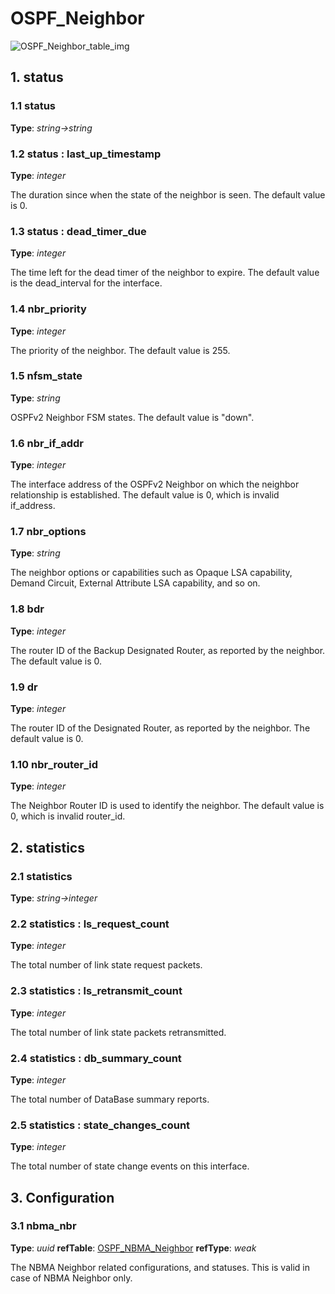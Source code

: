 # OSPF_Neighbor

![OSPF_Neighbor_table_img](http://www.plantuml.com/plantuml/img/0K01l_v0StHXSdHrRMmAT6zdPNHePN8WUmfZR65pSo1FKr16NqvbQMTeOczo2cDiONDp84zJK4PVJa9DGLzEPMbdQ69lSWfZR65pSo1FKr16NqbkT6LoPc5ZPGfz2azJK4PVJcLfPsXYRt8WF2rrBI1FKr16NqbkT6LoPc5ZPGfFKr16NqvbQMTeOczo82vaBZuWJrDGHbzEGar1NqvbQMTeOczo2cXfP6KWOsboOsnb2cXfP6KWRMLjOcLoSmfpQsbkS65oOMqWRMzkRsDeSczjPI1qSdLb2cnbPsLkP21oQMTeT0fZRsvqQMvrRtCWR6bkPI0j83nYFdDqSczkPpmlOZuWScLcPN9bRcDb2cHlT7HbP21iQMvb82qWF6a-TsLXQpmlQJuWScLcPN9bRcDb2cLkP6nbPsLkP0f0PMvaTMri)

## 1. status

### 1.1 status

**Type**: _string->string_

### 1.2 status : last_up_timestamp

**Type**: _integer_

The duration since when the state of the neighbor is seen. The default value is
0.

### 1.3 status : dead_timer_due

**Type**: _integer_

The time left for the dead timer of the neighbor to expire. The default value is
the dead_interval for the interface.

### 1.4 nbr_priority

**Type**: _integer_

The priority of the neighbor. The default value is 255.

### 1.5 nfsm_state

**Type**: _string_

OSPFv2 Neighbor FSM states. The default value is "down".

### 1.6 nbr_if_addr

**Type**: _integer_

The interface address of the OSPFv2 Neighbor on which the neighbor relationship
is established. The default value is 0, which is invalid if_address.

### 1.7 nbr_options

**Type**: _string_

The neighbor options or capabilities such as Opaque LSA capability, Demand
Circuit, External Attribute LSA capability, and so on.

### 1.8 bdr

**Type**: _integer_

The router ID of the Backup Designated Router, as reported by the neighbor. The
default value is 0.

### 1.9 dr

**Type**: _integer_

The router ID of the Designated Router, as reported by the neighbor. The default
value is 0.

### 1.10 nbr_router_id

**Type**: _integer_

The Neighbor Router ID is used to identify the neighbor. The default value is 0,
which is invalid router_id.

## 2. statistics

### 2.1 statistics

**Type**: _string->integer_

### 2.2 statistics : ls_request_count

**Type**: _integer_

The total number of link state request packets.

### 2.3 statistics : ls_retransmit_count

**Type**: _integer_

The total number of link state packets retransmitted.

### 2.4 statistics : db_summary_count

**Type**: _integer_

The total number of DataBase summary reports.

### 2.5 statistics : state_changes_count

**Type**: _integer_

The total number of state change events on this interface.

## 3. Configuration

### 3.1 nbma_nbr

**Type**: _uuid_ **refTable**: [OSPF_NBMA_Neighbor](ospf_nbma_neighbor.html) **refType**: _weak_



The NBMA Neighbor related configurations, and statuses. This is valid in case of
NBMA Neighbor only.

